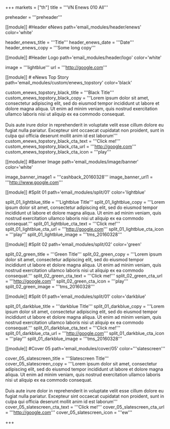 +++
markets = ["th"]
title = '''VN Enews 010 All'''


preheader = '''preheader'''

[[module]] #Header eNews
path='email_modules/header/enews'
color='white'

  header_enews_title = '''Title'''
  header_enews_date = '''Date'''
  header_enews_copy = '''Some long copy'''

[[module]] #Header Logo
path='email_modules/header/logo'
color='white'

  image = '''lightblue'''
  url = '''http://google.com'''
 
[[module]] # eNews Top Story
path='email_modules/custom/enews_topstory'
color='black'

  custom_enews_topstory_black_title = '''Black Title'''
  custom_enews_topstory_black_copy = '''Lorem ipsum dolor sit amet, consectetur adipiscing elit, sed do eiusmod tempor incididunt ut labore et dolore magna aliqua. Ut enim ad minim veniam, quis nostrud exercitation ullamco laboris nisi ut aliquip ex ea commodo consequat.<br><br>Duis aute irure dolor in reprehenderit in voluptate velit esse cillum dolore eu fugiat nulla pariatur. Excepteur sint occaecat cupidatat non proident, sunt in culpa qui officia deserunt mollit anim id est laborum'''
  custom_enews_topstory_black_cta_text = '''Click me!'''
  custom_enews_topstory_black_cta_url = '''http://google.com'''
  custom_enews_topstory_black_cta_icon = '''play'''

[[module]] #Banner Image
path='email_modules/image/banner'
color='white'

  image_banner_image1 = '''cashback_20160328'''
  image_banner_url1 = '''http://www.google.com'''

[[module]] #Split 01
path='email_modules/split/01'
color='lightblue'

  split_01_lightblue_title = '''Lightblue Title'''
  split_01_lightblue_copy = '''Lorem ipsum dolor sit amet, consectetur adipiscing elit, sed do eiusmod tempor incididunt ut labore et dolore magna aliqua. Ut enim ad minim veniam, quis nostrud exercitation ullamco laboris nisi ut aliquip ex ea commodo consequat.'''
  split_01_lightblue_cta_text = '''Click me!'''
  split_01_lightblue_cta_url = '''http://google.com'''
  split_01_lightblue_cta_icon = '''play'''
  split_01_lightblue_image = '''tms_20160328'''

[[module]] #Split 02
path='email_modules/split/02'
color='green'

  split_02_green_title = '''Green Title'''
  split_02_green_copy = '''Lorem ipsum dolor sit amet, consectetur adipiscing elit, sed do eiusmod tempor incididunt ut labore et dolore magna aliqua. Ut enim ad minim veniam, quis nostrud exercitation ullamco laboris nisi ut aliquip ex ea commodo consequat.'''
  split_02_green_cta_text = '''Click me!'''
  split_02_green_cta_url = '''http://google.com'''
  split_02_green_cta_icon = '''play'''
  split_02_green_image = '''tms_20160328'''

[[module]] #Split 01
path='email_modules/split/01'
color='darkblue'

  split_01_darkblue_title = '''darkblue Title'''
  split_01_darkblue_copy = '''Lorem ipsum dolor sit amet, consectetur adipiscing elit, sed do eiusmod tempor incididunt ut labore et dolore magna aliqua. Ut enim ad minim veniam, quis nostrud exercitation ullamco laboris nisi ut aliquip ex ea commodo consequat.'''
  split_01_darkblue_cta_text = '''Click me!'''
  split_01_darkblue_cta_url = '''http://google.com'''
  split_01_darkblue_cta_icon = '''play'''
  split_01_darkblue_image = '''tms_20160328'''

[[module]] #Cover 05
path='email_modules/cover/05'
color='''slatescreen'''

  cover_05_slatescreen_title = '''Slatescreen Title'''
  cover_05_slatescreen_copy = '''Lorem ipsum dolor sit amet, consectetur adipiscing elit, sed do eiusmod tempor incididunt ut labore et dolore magna aliqua. Ut enim ad minim veniam, quis nostrud exercitation ullamco laboris nisi ut aliquip ex ea commodo consequat.<br><br>Duis aute irure dolor in reprehenderit in voluptate velit esse cillum dolore eu fugiat nulla pariatur. Excepteur sint occaecat cupidatat non proident, sunt in culpa qui officia deserunt mollit anim id est laborum'''
  cover_05_slatescreen_cta_text = '''Click me!'''
  cover_05_slatescreen_cta_url = '''http://google.com'''
  cover_05_slatescreen_icon = '''ew'''

+++